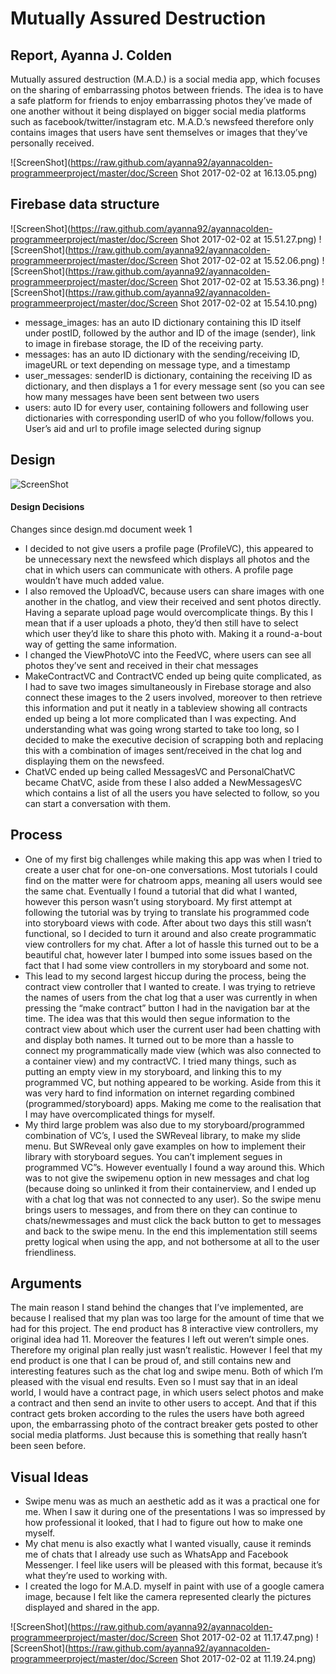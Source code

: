 # Mutually Assured Destruction
## Report, Ayanna J. Colden

Mutually assured destruction (M.A.D.) is a social media app, which focuses on the sharing of embarrassing photos between friends. The idea is to have a safe platform for friends to enjoy embarrassing photos they’ve made of one another without it being displayed on bigger social media platforms such as facebook/twitter/instagram etc. M.A.D.’s newsfeed therefore only contains images that users have sent themselves or images that they’ve personally received. 

![ScreenShot](https://raw.github.com/ayanna92/ayannacolden-programmeerproject/master/doc/Screen Shot 2017-02-02 at 16.13.05.png)

## Firebase data structure
![ScreenShot](https://raw.github.com/ayanna92/ayannacolden-programmeerproject/master/doc/Screen Shot 2017-02-02 at 15.51.27.png) ![ScreenShot](https://raw.github.com/ayanna92/ayannacolden-programmeerproject/master/doc/Screen Shot 2017-02-02 at 15.52.06.png) ![ScreenShot](https://raw.github.com/ayanna92/ayannacolden-programmeerproject/master/doc/Screen Shot 2017-02-02 at 15.53.36.png) ![ScreenShot](https://raw.github.com/ayanna92/ayannacolden-programmeerproject/master/doc/Screen Shot 2017-02-02 at 15.54.10.png)

* message_images: has an auto ID dictionary containing this ID itself under postID, followed by the author and ID of the image (sender), link to image in firebase storage, the ID of the receiving party.
* messages: has an auto ID dictionary with the sending/receiving ID, imageURL or text depending on message type, and a timestamp
* user_messages: senderID is dictionary, containing the receiving ID as dictionary, and then displays a 1 for every message sent (so you can see how many messages have been sent between two users
* users: auto ID for every user, containing followers and following user dictionaries with corresponding userID of who you follow/follows you. User’s aid and url to profile image selected during signup

## Design
![ScreenShot](https://raw.github.com/ayanna92/ayannacolden-programmeerproject/master/doc/EndDesign3.png)

#### Design Decisions

Changes since design.md document week 1
* I decided to not give users a profile page (ProfileVC), this appeared to be unnecessary next the newsfeed which displays all photos and the chat in which users can communicate with others. A profile page wouldn’t have much added value.
* I also removed the UploadVC, because users can share images with one another in the chatlog, and view their received and sent photos directly. Having a separate upload page would overcomplicate things. By this I mean that if a user uploads a photo, they’d then still have to select which user they’d like to share this photo with. Making it a round-a-bout way of getting the same information. 
* I changed the ViewPhotoVC into the FeedVC, where users can see all photos they’ve sent and received in their chat messages
* MakeContractVC and ContractVC ended up being quite complicated, as I had to save two images simultaneously in Firebase storage and also connect these images to the 2 users involved, moreover to then retrieve this information and put it neatly in a tableview showing all contracts ended up being a lot more complicated than I was expecting. And understanding what was going wrong started to take too long, so I decided to make the executive decision of scrapping both and replacing this with a combination of images sent/received in the chat log and displaying them on the newsfeed. 
* ChatVC ended up being called MessagesVC and PersonalChatVC became ChatVC, aside from these I also added a NewMessagesVC which contains a list of all the users you have selected to follow, so you can start a conversation with them. 

## Process
* One of my first big challenges while making this app was when I tried to create a user chat for one-on-one conversations. Most tutorials I could find on the matter were for chatroom apps, meaning all users would see the same chat. Eventually I found a tutorial that did what I wanted, however this person wasn’t using storyboard. My first attempt at following the tutorial was by trying to translate his programmed code into storyboard views with code. After about two days this still wasn’t functional, so I decided to turn it around and also create programmatic view controllers for my chat. After a lot of hassle this turned out to be a beautiful chat, however later I bumped into some issues based on the fact that I had some view controllers in my storyboard and some not. 
* This lead to my second largest hiccup during the process, being the contract view controller that I wanted to create. I was trying to retrieve the names of users from the chat log that a user was currently in when pressing the “make contract” button I had in the navigation bar at the time. The idea was that this would then segue information to the contract view about which user the current user had been chatting with and display both names. It turned out to be more than a hassle to connect my programmatically made view (which was also connected to a container view) and my contractVC. I tried many things, such as putting an empty view in my storyboard, and linking this to my programmed VC, but nothing appeared to be working. Aside from this it was very hard to find information on internet regarding combined (programmed/storyboard) apps. Making me come to the realisation that I may have overcomplicated things for myself. 
* My third large problem was also due to my storyboard/programmed combination of VC’s, I used the SWReveal library, to make my slide menu. But SWReveal only gave examples on how to implement their library with storyboard segues. You can’t implement segues in programmed VC”s. However eventually I found a way around this. Which was to not give the swipemenu option in new messages and chat log (because doing so unlinked it from their containerview, and I ended up with a chat log that was not connected to any user). So the swipe menu brings users to messages, and from there on they can continue to chats/newmessages and must click the back button to get to messages and back to the swipe menu. In the end this implementation still seems pretty logical when using the app, and not bothersome at all to the user friendliness. 

## Arguments
The main reason I stand behind the changes that I’ve implemented, are because I realised that my plan was too large for the amount of time that we had for this project. The end product has 8 interactive view controllers, my original idea had 11. Moreover the features I left out weren’t simple ones. Therefore my original plan really just wasn’t realistic. However I feel that my end product is one that I can be proud of, and still contains new and interesting features such as the chat log and swipe menu. Both of which I’m pleased with the visual end results. Even so I must say that in an ideal world, I would have a contract page, in which users select photos and make a contract and then send an invite to other users to accept. And that if this contract gets broken according to the rules the users have both agreed upon, the embarrassing photo of the contract breaker gets posted to other social media platforms. Just because this is something that really hasn’t been seen before. 

## Visual Ideas
* Swipe menu was as much an aesthetic add as it was a practical one for me. When I saw it during one of the presentations I was so impressed by how professional it looked, that I had to figure out how to make one myself. 
* My chat menu is also exactly what I wanted visually, cause it reminds me of chats that I already use such as WhatsApp and Facebook Messenger. I feel like users will be pleased with this format, because it’s what they’re used to working with. 
* I created the logo for M.A.D. myself in paint with use of a google camera image, because I felt like the camera represented clearly the pictures displayed and shared in the app. 

![ScreenShot](https://raw.github.com/ayanna92/ayannacolden-programmeerproject/master/doc/Screen Shot 2017-02-02 at 11.17.47.png)
![ScreenShot](https://raw.github.com/ayanna92/ayannacolden-programmeerproject/master/doc/Screen Shot 2017-02-02 at 11.19.24.png)
